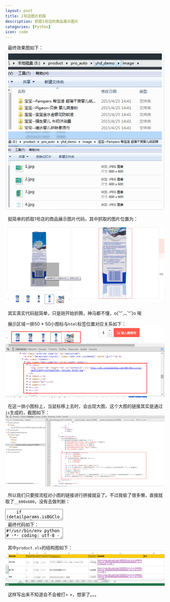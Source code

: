 ```yaml
---
layout: post
title: 1号店图片抓取
description: 抓取1号店的商品展示图片
categories: [Python]
icon: code
---
```

&nbsp;&nbsp;最终效果图如下：
<img src="/images/20150425/grab-02.png" alt="抓取图片结果"/>


&nbsp;&nbsp;挺简单的抓取1号店的商品展示图片代码，其中抓取的图片位置为：

<img src="/images/20150425/grab-01.png" alt="抓取图片的位置"/>

&nbsp;&nbsp;其实真实代码挺简单，只是刚开始折腾，神马都不懂，o(︶︿︶)o 唉

&nbsp;&nbsp;展示区域一排50 * 50小图标与<code>html</code>标签位置对应关系如下：
<img src="/images/20150425/grab-06.png" alt="展示区与html标签对应关系"/>

&nbsp;&nbsp;在这一排小图标上，当鼠标移上去时，会出现大图，这个大图的链接其实是通过<code>js</code>生成的，截图如下：
<img src="/images/20150425/grab-05.png" alt="展示区与html标签对应关系"/>

&nbsp;&nbsp;所以我们只要按流程对小图的链接进行拼接就妥了。不过我偷了很多懒，直接就取了<code>__600x600</code>，没有去做判断：

<div class="article_content">
<textarea name="code" class="js" >
    if (detailparams.isBGCloth == 1) {
        n = "_600x600";
        y = "_332*464"
    }
</textarea>
</div>
&nbsp;&nbsp;最终代码如下：

<div class="article_content">
<textarea name="code" class="python" >
#!/usr/bin/env python
# -*- coding: utf-8 -*-
"""
__title__ = ''
__author__ = 'wait'
__time__ = '2015/4/25'
"""

import os
from xlrd import open_workbook
import requests
from lxml import etree
import urllib


def download_img():
    book = open_workbook("./product.xls")
    top_dir = "./image/"
    if not os.path.isdir(top_dir):
        os.mkdir(top_dir)
    # 读取所有sheet
    for sheet in book.sheets():
        mid_dir = top_dir + sheet.name + "--"
        row_num = sheet.nrows
        cur_row = 1
        while cur_row < row_num:
            image_dir = sheet.cell(cur_row, 0).value
            # 去掉路径不合法字符
            image_dir = image_dir.replace("/", "-")
            image_dir = image_dir.replace("*", "x")
            now_dir = mid_dir + image_dir
            now_dir = now_dir.strip()
            if not os.path.isdir(now_dir):
                os.mkdir(now_dir)
            if os.path.isdir(now_dir):
                url = sheet.cell(cur_row, 6).value
                r = requests.get(url)
                page = etree.HTML(r.text)
                image_urls = page.xpath("//div[@id='jsproCrumb']/div[@class='hideBox']/div[@class='mBox clearfix']/b/img")
                print 'image:', image_urls
                index = 1
                for href in image_urls:
                    z = href.attrib['src']
                    n = "_600x600"
                    suffix = z[z.rindex("."):len(z)]
                    c = z[0:z.rindex("_")] + n + suffix
                    urllib.urlretrieve(c, now_dir + "/" + str(index) + suffix)
                    index += 1
                    print c
                # print url
            cur_row += 1


def main():
    download_img()


if __name__ == '__main__':
    main()
</textarea>
</div>

&nbsp;&nbsp;其中<code>product.xls</code>的结构图如下：
<img src="/images/20150425/grab-07.png" alt="product.xls结构图"/>

&nbsp;&nbsp;这样写出来不知道会不会被打= =，想家了。。。
